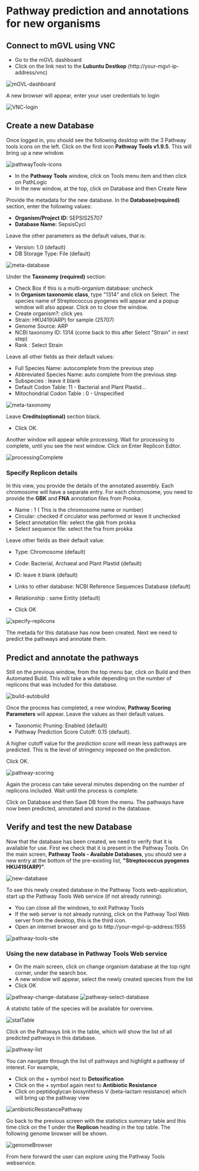 # Pathway prediction and annotations for new organisms

## Connect to mGVL using VNC

* Go to the mGVL dashboard
* Click on the link next to the __Lubuntu Destkop__ (http://your-mgvl-ip-address/vnc)

![mGVL-dashboard](images/mGVL-dashboard.png)

A new browser will appear, enter your user credentials to login

![VNC-login](images/VNC-login.png)

## Create a new Database

Once logged in, you should see the following desktop with the 3 Pathway tools icons on the left. Click on the first
icon __Pathway Tools v1.9.5__. This will bring up a new window.

![pathwayTools-icons](images/pathwayTools-icons.png)

* In the __Pathway Tools__ window, click on <ss>Tools</ss> menu item and then click on <ss>PathLogic</ss>
* In the new window, at the top, click on <ss>Database</ss> and then <ss>Create New</ss>

Provide the metadata for the new database. In the __Database(required)__ section, enter the following values:

* __Organism/Project ID:__ <ss>SEPSIS25707</ss>
* __Database Name:__ <ss>SepsisCycl</ss>

Leave the other parameters as the default values, that is:
*	Version: 1.0 (default)
*	DB Storage Type: File (default)

![meta-database](images/meta-database.png)

Under the __Taxonomy (required)__ section:

* Check Box if this is a multi-organism database: <ss>uncheck</ss>
*	In __Organism taxonomic class__, type "1314" and click on <ss>Select</ss>. The species name of Streptococcus pyogenes will appear and a popup window will also appear. Click on to close the window.
*	Create organism?: click <ss>yes</ss>
*	Strain: <ss>HKU419(ARP)</ss> for sample (25707)
*	Genome Source: <ss>ARP</ss>
* NCBI taxonomy ID: <ss>1314</ss> (come back to this after Select "Strain" in next step)
* Rank : Select <ss>Strain</ss>

Leave all other fields as their default values:

* Full Species Name: autocomplete from the previous step
*	Abbreviated Species Name: auto complete from the previous step
*	Subspecies : leave it blank
* Default Codon Table: 11 - Bacterial and Plant Plastid...
* Mitochondrial Codon Table : 0 - Unspecified

![meta-taxonomy](images/meta-taxonomy.png)

Leave __Credits(optional)__ section black.

* Click <ss>OK</ss>.

Another window will appear while processing. Wait for processing to complete, until you see the next window. Click on <ss>Enter Replicon Editor</ss>.

![processingComplete](images/processingComplete.png)

### Specify Replicon details

In this view, you provide the details of the annotated assembly. Each chromosome will have a separate entry. For each chromosome, you need to provide the __GBK__ and __FNA__ annotation files from Prooka.

*	Name : <ss>1</ss> ( This is the chromosome name or number)
*	Circular: <ss>checked</ss> if circulator was performed or leave it unchecked
*	Select annotation file: select the gbk from prokka
*	Select sequence file: select the fna from prokka

Leave other fields as their default value:

* Type: Chromosome (default)
*	Code: Bacterial, Archaeal and Plant Plastid (default)
*	ID: leave it blank (default)
*	Links to other database: NCBI Reference Sequences Database (default)
*	Relationship : same Entity (default)

*	Click <ss>OK</ss>

![specify-replicons](images/specify-replicons.png)

The metada for this database has now been created. Next we need to predict the pathways and annotate them.

## Predict and annotate the pathways

Still on the previous window, from the top menu bar, click on <ss>Build</ss> and then <ss>Automated Build</ss>. This will take a while depending on the number of replicons that was included for this database.

![build-autobuild](images/build-autobuild.png)

Once the process has completed, a new window, __Pathway Scoring Parameters__ will appear. Leave the values as their default values.

* Taxonomic Pruning: Enabled (default)
* Pathway Prediction Score Cutoff: 0.15 (default).

A higher cutoff value for the _prediction score_ will mean less pathways are predicted. This is the level of stringency imposed on the prediction.

Click <ss>OK</ss>.

![pathway-scoring](images/pathway-scoring.png)

Again the process can take several minutes depending on the number of replicons included. Wait until the process is complete.

Click on <ss>Database</ss> and then <ss>Save DB</ss> from the menu. The pathways have now been predicted, annotated and stored in the database.  

## Verify and test the new Database

Now that the database has been created, we need to verify that it is available for use. First we check that it is present in the Pathway Tools. On the main screen, __Pathway Tools - Available Databases__, you should see a new entry at the bottom of the pre-existing list, __"Streptococcus pyogenes HKU419(ARP)"__.

![new-database](images/new-database.png)

To see this newly created database in the Pathway Tools web-application, start up the Pathway Tools Web service (if not already running).

* You can close all the windows, to exit Pathway Tools
* If the web server is not already running, click on the <ss>Pathway Tool Web server</ss> from the desktop, this is the third icon.
* Open an internet brwoser and go to http://your-mgvl-ip-address:1555

![pathway-tools-site](images/pathwaytools-website.png)

### Using the new database in Pathway Tools Web service

*	On the main screen, click on <ss>change organism database</ss> at the top right corner, under the search box.
*	A new window will appear, select the newly created species from the list
*	Click <ss>OK</ss>

![pathway-change-database](images/changeDatabase.png)
![pathway-select-database](images/selectDatabase.png)

A statistic table of the species will be available for overview.

![statTable](images/statTable.png)

Click on the <ss>Pathways</ss> link in the table, which will show the list of all predicted pathways in this database.

![pathway-list](images/pathwayList.png)

You can navigate through the list of pathways and highlight a pathway of interest. For example,

* Click on the <ss>+</ss> symbol next to __Detoxification__
* Click on the <ss>+</ss> symbol again next to __Antibiotic Resistance__
* Click on <ss>peptidoglycan biosynthesis V (beta-lactam resistance)</ss> which will bring up the pathway view  

![antibioticResistancePathway](images/antibioticResistancePathway.png)

Go back to the previous screen with the statistics summary table and this time click on the <ss>1</ss> under the __Replicon__ heading in the top table. The following genome browser will be shown.

![genomeBrowser](images/genomeBrowser.png)

From here forward the user can explore using the Pathway Tools webservice.
